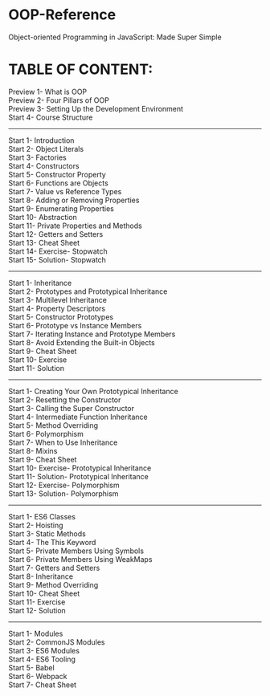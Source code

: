 # OOP-Reference
Object-oriented Programming in JavaScript: Made Super Simple

# TABLE OF CONTENT:

 Preview 1- What is OOP\
 Preview 2- Four Pillars of OOP\
 Preview 3- Setting Up the Development Environment\
 Start 4- Course Structure
 ***
 Start 1- Introduction\
 Start 2- Object Literals\
 Start 3- Factories\
 Start 4- Constructors\
 Start 5- Constructor Property\
 Start 6- Functions are Objects\
 Start 7- Value vs Reference Types\
 Start 8- Adding or Removing Properties\
 Start 9- Enumerating Properties\
 Start 10- Abstraction\
 Start 11- Private Properties and Methods\
 Start 12- Getters and Setters\
 Start 13- Cheat Sheet\
 Start 14- Exercise- Stopwatch\
 Start 15- Solution- Stopwatch
 ***
 Start 1- Inheritance\
 Start 2- Prototypes and Prototypical Inheritance\
 Start 3- Multilevel Inheritance\
 Start 4- Property Descriptors\
 Start 5- Constructor Prototypes\
 Start 6- Prototype vs Instance Members\
 Start 7- Iterating Instance and Prototype Members\
 Start 8- Avoid Extending the Built-in Objects\
 Start 9- Cheat Sheet\
 Start 10- Exercise\
 Start 11- Solution
 ***
 Start 1- Creating Your Own Prototypical Inheritance\
 Start 2- Resetting the Constructor\
 Start 3- Calling the Super Constructor\
 Start 4- Intermediate Function Inheritance\
 Start 5- Method Overriding \
 Start 6- Polymorphism\
 Start 7- When to Use Inheritance\
 Start 8- Mixins\
 Start 9- Cheat Sheet\
 Start 10- Exercise- Prototypical Inheritance\
 Start 11- Solution- Prototypical Inheritance\
 Start 12- Exercise- Polymorphism\
 Start 13- Solution- Polymorphism
 ***
 Start 1- ES6 Classes\
 Start 2- Hoisting\
 Start 3- Static Methods\
 Start 4- The This Keyword\
 Start 5- Private Members Using Symbols\
 Start 6- Private Members Using WeakMaps\
 Start 7- Getters and Setters\
 Start 8- Inheritance\
 Start 9- Method Overriding\
 Start 10- Cheat Sheet\
 Start 11- Exercise\
 Start 12- Solution
 ***
 Start 1- Modules\
 Start 2- CommonJS Modules\
 Start 3- ES6 Modules\
 Start 4- ES6 Tooling\
 Start 5- Babel\
 Start 6- Webpack\
 Start 7- Cheat Sheet
